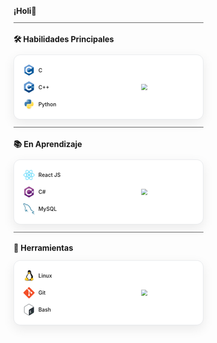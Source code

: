 ## ¡Holi👋

---

## 🛠️ Habilidades Principales

<div style="background: #ffffff; border-radius: 18px; padding: 25px; margin: 20px 0; box-shadow: 0 10px 30px rgba(0,0,0,0.08); display: flex; align-items: center; justify-content: space-between; border: 1px solid #e1e4e8;">
  <div style="display: flex; flex-direction: column; gap: 15px; width: 75%;">
    <div style="display: flex; align-items: center; gap: 10px;">
      <img src="https://raw.githubusercontent.com/devicons/devicon/master/icons/c/c-original.svg" width="30" />
      <span style="font-weight: 500;">C</span>
    </div>
    <div style="display: flex; align-items: center; gap: 10px;">
      <img src="https://raw.githubusercontent.com/devicons/devicon/master/icons/cplusplus/cplusplus-original.svg" width="30" />
      <span style="font-weight: 500;">C++</span>
    </div>
    <div style="display: flex; align-items: center; gap: 10px;">
      <img src="https://raw.githubusercontent.com/devicons/devicon/master/icons/python/python-original.svg" width="30" />
      <span style="font-weight: 500;">Python</span>
    </div>
  </div>
  <img src="https://i.pinimg.com/736x/f2/a8/52/f2a8528a76b2e5370513fe25530917d9.jpg" width="150" />
</div>

---

## 📚 En Aprendizaje

<div style="background: #ffffff; border-radius: 18px; padding: 25px; margin: 20px 0; box-shadow: 0 10px 30px rgba(0,0,0,0.08); display: flex; align-items: center; justify-content: space-between; border: 1px solid #e1e4e8;">
  <div style="display: flex; flex-direction: column; gap: 15px; width: 75%;">
    <div style="display: flex; align-items: center; gap: 10px;">
      <img src="https://raw.githubusercontent.com/devicons/devicon/master/icons/react/react-original.svg" width="30" />
      <span style="font-weight: 500;">React JS</span>
    </div>
    <div style="display: flex; align-items: center; gap: 10px;">
      <img src="https://raw.githubusercontent.com/devicons/devicon/master/icons/csharp/csharp-original.svg" width="30" />
      <span style="font-weight: 500;">C#</span>
    </div>
    <div style="display: flex; align-items: center; gap: 10px;">
      <img src="https://raw.githubusercontent.com/devicons/devicon/master/icons/mysql/mysql-original.svg" width="30" />
      <span style="font-weight: 500;">MySQL</span>
    </div>
  </div>
  <img src="https://i.pinimg.com/736x/f1/4c/4c/f14c4c88a836ec9c5f79d313e0d8cd7d.jpg" width="150" />
</div>

---

## 🧰 Herramientas

<div style="background: #ffffff; border-radius: 18px; padding: 25px; margin: 20px 0; box-shadow: 0 10px 30px rgba(0,0,0,0.08); display: flex; align-items: center; justify-content: space-between; border: 1px solid #e1e4e8;">
  <div style="display: flex; flex-direction: column; gap: 15px; width: 75%;">
    <div style="display: flex; align-items: center; gap: 10px;">
      <img src="https://raw.githubusercontent.com/devicons/devicon/master/icons/linux/linux-original.svg" width="30" />
      <span style="font-weight: 500;">Linux</span>
    </div>
    <div style="display: flex; align-items: center; gap: 10px;">
      <img src="https://raw.githubusercontent.com/devicons/devicon/master/icons/git/git-original.svg" width="30" />
      <span style="font-weight: 500;">Git</span>
    </div>
    <div style="display: flex; align-items: center; gap: 10px;">
      <img src="https://raw.githubusercontent.com/devicons/devicon/master/icons/bash/bash-original.svg" width="30" />
      <span style="font-weight: 500;">Bash</span>
    </div>
  </div>
  <img src="https://i.pinimg.com/736x/ec/4b/78/ec4b78cefae7d3dfaf7d9e62751e4f25.jpg" width="150" />
</div>
